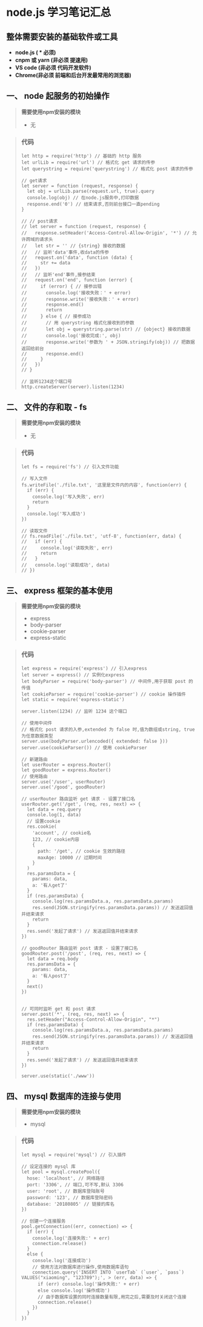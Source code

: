 # node.js 学习笔记汇总
## 整体需要安装的基础软件或工具

* **node.js ( \* 必须)**
* **cnpm 或 yarn (非必须 提速用)**
* **VS code (非必须 代码开发软件)**
* **Chrome(非必须 前端和后台开发最常用的浏览器)**

## 一、 node 起服务的初始操作
> **需要使用npm安装的模块**  
> * 无   

> ### 代码   
> ```
> let http = require('http') // 基础的 http 服务
> let urlLib = require('url') // 格式化 get 请求的传参
> let querystring = require('querystring') // 格式化 post 请求的传参
> 
> // get请求
> let server = function (request, response) {
>   let obj = urlLib.parse(request.url, true).query
>   console.log(obj) // 在node.js服务中,打印数据
>   response.end('0') // 结束请求,否则前台接口一直pending
> }
> 
> // // post请求
> // let server = function (request, response) {
> //   response.setHeader('Access-Control-Allow-Origin', '*') // 允许跨域的请求头
> //   let str = '' // {string} 接收的数据 
> //   // 监听'data'事件,收data的传参
> //   request.on('data', function (data) {
> //     str += data
> //   })
> //   // 监听'end'事件,接参结束
> //   request.on('end', function (error) {
> //     if (error) { // 接参出错
> //       console.log('接收失败：' + error)
> //       response.write('接收失败：' + error)
> //       response.end()
> //       return
> //     } else { // 接参成功
> //       // 用 querystring 格式化接收到的参数
> //       let obj = querystring.parse(str) // {object} 接收的数据
> //       console.log('接收完成:', obj)
> //       response.write('参数为 ' + JSON.stringify(obj)) // 把数据返回给前台
> //       response.end()
> //     }
> //   })
> // }
> 
> // 监听1234这个端口号
> http.createServer(server).listen(1234)
> ```

## 二、 文件的存和取 - fs
> **需要使用npm安装的模块**  
> * 无   

> ### 代码   
> ```
> let fs = require('fs') // 引入文件功能
> 
> // 写入文件
> fs.writeFile('./file.txt', '这里是文件内的内容', function(err) {
>   if (err) {
>     console.log('写入失败', err)
>     return
>   }
>   console.log('写入成功')
> })
> 
> // 读取文件
> // fs.readFile('./file.txt', 'utf-8', function(err, data) {
> //   if (err) {
> //     console.log('读取失败', err)
> //     return
> //   }
> //   console.log('读取成功', data)
> // })
> ```

## 三、 express 框架的基本使用
> **需要使用npm安装的模块**  
> * express
> * body-parser
> * cookie-parser
> * express-static

> ### 代码   
> ```
> let express = require('express') // 引入express
> let server = express() // 实例化express
> let bodyParser = require('body-parser') // 中间件,用于获取 post 的传值
> let cookieParser = require('cookie-parser') // cookie 操作插件
> let static = require('express-static')
> 
> server.listen(1234) // 监听 1234 这个端口
> 
> // 使用中间件
> // 格式化 post 请求的入参,extended 为 false 时,值为数组或string, true为任意数据类型
> server.use(bodyParser.urlencoded({ extended: false }))
> server.use(cookieParser()) // 使用 cookieParser
> 
> // 新建路由
> let userRouter = express.Router()
> let goodRouter = express.Router()
> // 使用路由
> server.use('/user', userRouter)
> server.use('/good', goodRouter)
> 
> // userRouter 路由监听 get 请求 - 设置了接口名
> userRouter.get('/get', (req, res, next) => {
>   let data = req.query
>   console.log(1, data)
>   // 设置cookie
>   res.cookie(
>     'account', // cookie名
>     123, // cookie内容
>     {
>       path: '/get', // cookie 生效的路径
>       maxAge: 10000 // 过期时间
>     }
>   )
>   res.paramsData = {
>     params: data,
>     a: '有人get了'
>   }
>   if (res.paramsData) {
>     console.log(res.paramsData.a, res.paramsData.params)
>     res.send(JSON.stringify(res.paramsData.params)) // 发送返回值并结束请求
>     return
>   }
>   res.send('发起了请求') // 发送返回值并结束请求
> })
> 
> // goodRouter 路由监听 post 请求 - 设置了接口名
> goodRouter.post('/post', (req, res, next) => {
>   let data = req.body
>   res.paramsData = {
>     params: data,
>     a: '有人post了'
>   }
>   next()
> })
> 
> 
> // 可同时监听 get 和 post 请求
> server.post('*', (req, res, next) => {
>   res.setHeader("Access-Control-Allow-Origin", "*")
>   if (res.paramsData) {
>     console.log(res.paramsData.a, res.paramsData.params)
>     res.send(JSON.stringify(res.paramsData.params)) // 发送返回值并结束请求
>     return
>   }
>   res.send('发起了请求') // 发送返回值并结束请求
> })
> 
> server.use(static('./www'))
> ```

## 四、 mysql 数据库的连接与使用
> **需要使用npm安装的模块**  
> * mysql

> ### 代码
> ```
> let mysql = require('mysql') // 引入插件
> 
> // 设定连接的 mysql 库
> let pool = mysql.createPool({
>   hose: 'localhost', // 网络路径
>   port: '3306', // 端口,可不写,默认 3306
>   user: 'root', // 数据库登陆账号
>   password: '123', // 数据库登陆密码
>   database: '20180805' // 链接的库名
> })
> 
> // 创建一个连接服务
> pool.getConnection((err, connection) => {
>   if (err) {
>     console.log('连接失败:' + err)
>     connection.release()
>   }
>   else {
>     console.log('连接成功')
>     // 使用方法对数据库进行操作,使用数据库语句
>     connection.query('INSERT INTO `userTab` (`user`, `pass`) VALUES("xiaoming", "123789");', > (err, data) => {
>       if (err) console.log('操作失败:' + err)
>       else console.log('操作成功')
>       // 由于数据库设置的同时连接数量有限,用完之后,需要及时关闭这个连接
>       connection.release()
>     })
>   }
> })
> ```